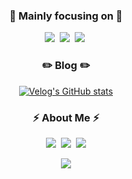 <!-- ![header](https://capsule-render.vercel.app/api?type=waving&color=auto&height=200&section=header&text=JeongMinLee&fontSize=70) -->

<h3 align="center">🎯 Mainly focusing on 🎯</h3>
<p align="center">
  <img src="https://img.shields.io/badge/React-20232a?style=flat-square&logo=React&logoColor=#5bccea"/></a>&nbsp
  <img src="https://img.shields.io/badge/Javascript-F7DF1D?style=flat-square&logo=javascript&logoColor=white"/></a>&nbsp
  <img src="https://img.shields.io/badge/Typescript-3178C6?style=flat-square&logo=Typescript&logoColor=white"/></a>&nbsp
</p>

<h3 align="center">✏️ Blog ✏️</h3>

<div align="center" style="text-align:center">
  
[![Velog's GitHub stats](https://velog-readme-stats.vercel.app/api?name=gyutato)](https://velog-readme-stats.vercel.app/api/redirect?name=gyutato)

</div>

<h3 align="center"> ⚡️ About Me ⚡️ </h3>
<p align="center">
  <a href="https://velog.io/@gyutato"><img src="https://img.shields.io/badge/-Tech%20Blog-11B48A?style=flat-square&logo=Vimeo&logoColor=white&link=https://velog.io/@gyutato"/></a>&nbsp
  <a href="https://www.linkedin.com/in/gyuwon-lee-a23b921aa/"><img src="https://img.shields.io/badge/LinkedIn-0A66C2?style=flat-square&logo=Linkedin&logoColor=white&link=https://www.linkedin.com/in/gyuwon-lee-5ab898202/"/></a>&nbsp
  <a href="mailto:gyuwonlee.olivia@gmail.com"><img src="https://img.shields.io/badge/Gmail-d14836?style=flat-square&logo=Gmail&logoColor=white&link=gyuwonlee.olivia@gmail.com"/></a>
</p>

<p align="center">
  <a href="https://hits.seeyoufarm.com"><img src="https://hits.seeyoufarm.com/api/count/incr/badge.svg?url=https%3A%2F%2Fgithub.com%2Fgyutato&count_bg=%23FF006C&title_bg=%23555555&icon=&icon_color=%23E7E7E7&title=hits&edge_flat=false"/></a>
</p>
